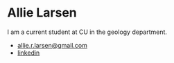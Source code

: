 # Allie Larsen

I am a current student at CU in the geology department. 
* allie.r.larsen@gmail.com
* [linkedin](https://www.linkedin.com/in/allie-l-53a9b4136/)
